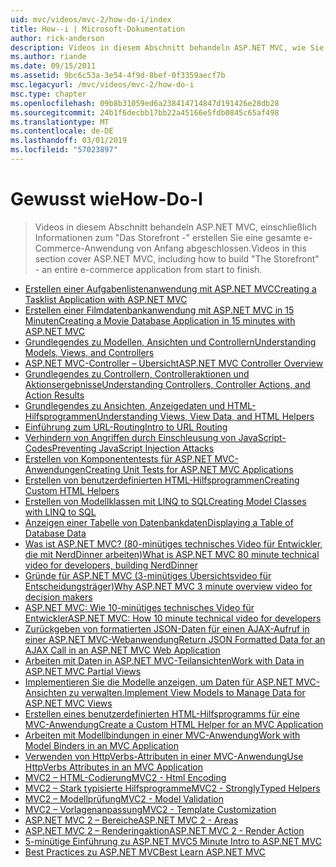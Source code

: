 ```yaml
---
uid: mvc/videos/mvc-2/how-do-i/index
title: How--i | Microsoft-Dokumentation
author: rick-anderson
description: Videos in diesem Abschnitt behandeln ASP.NET MVC, wie Sie "Das Storefront -" erstellen Sie eine gesamte e-Commerce-Anwendung von Anfang abgeschlossen.
ms.author: riande
ms.date: 09/15/2011
ms.assetid: 9bc6c53a-3e54-4f9d-8bef-0f3359aecf7b
msc.legacyurl: /mvc/videos/mvc-2/how-do-i
msc.type: chapter
ms.openlocfilehash: 09b8b31059ed6a238414714847d191426e28db28
ms.sourcegitcommit: 24b1f6decbb17bb22a45166e5fdb0845c65af498
ms.translationtype: MT
ms.contentlocale: de-DE
ms.lasthandoff: 03/01/2019
ms.locfileid: "57023897"
---
```

<a name="how-do-i"></a><span data-ttu-id="ae2e4-103">Gewusst wie</span><span class="sxs-lookup"><span data-stu-id="ae2e4-103">How-Do-I</span></span>
====================
> <span data-ttu-id="ae2e4-104">Videos in diesem Abschnitt behandeln ASP.NET MVC, einschließlich Informationen zum "Das Storefront -" erstellen Sie eine gesamte e-Commerce-Anwendung von Anfang abgeschlossen.</span><span class="sxs-lookup"><span data-stu-id="ae2e4-104">Videos in this section cover ASP.NET MVC, including how to build "The Storefront" - an entire e-commerce application from start to finish.</span></span>


- [<span data-ttu-id="ae2e4-105">Erstellen einer Aufgabenlistenanwendung mit ASP.NET MVC</span><span class="sxs-lookup"><span data-stu-id="ae2e4-105">Creating a Tasklist Application with ASP.NET MVC</span></span>](creating-a-tasklist-application-with-aspnet-mvc.md)
- [<span data-ttu-id="ae2e4-106">Erstellen einer Filmdatenbankanwendung mit ASP.NET MVC in 15 Minuten</span><span class="sxs-lookup"><span data-stu-id="ae2e4-106">Creating a Movie Database Application in 15 minutes with ASP.NET MVC</span></span>](creating-a-movie-database-application-in-15-minutes-with-aspnet-mvc.md)
- [<span data-ttu-id="ae2e4-107">Grundlegendes zu Modellen, Ansichten und Controllern</span><span class="sxs-lookup"><span data-stu-id="ae2e4-107">Understanding Models, Views, and Controllers</span></span>](understanding-models-views-and-controllers.md)
- [<span data-ttu-id="ae2e4-108">ASP.NET MVC-Controller – Übersicht</span><span class="sxs-lookup"><span data-stu-id="ae2e4-108">ASP.NET MVC Controller Overview</span></span>](aspnet-mvc-controller-overview.md)
- [<span data-ttu-id="ae2e4-109">Grundlegendes zu Controllern, Controlleraktionen und Aktionsergebnisse</span><span class="sxs-lookup"><span data-stu-id="ae2e4-109">Understanding Controllers, Controller Actions, and Action Results</span></span>](understanding-controllers-controller-actions-and-action-results.md)
- [<span data-ttu-id="ae2e4-110">Grundlegendes zu Ansichten, Anzeigedaten und HTML-Hilfsprogrammen</span><span class="sxs-lookup"><span data-stu-id="ae2e4-110">Understanding Views, View Data, and HTML Helpers</span></span>](understanding-views-view-data-and-html-helpers.md)
- [<span data-ttu-id="ae2e4-111">Einführung zum URL-Routing</span><span class="sxs-lookup"><span data-stu-id="ae2e4-111">Intro to URL Routing</span></span>](an-introduction-to-url-routing.md)
- [<span data-ttu-id="ae2e4-112">Verhindern von Angriffen durch Einschleusung von JavaScript-Codes</span><span class="sxs-lookup"><span data-stu-id="ae2e4-112">Preventing JavaScript Injection Attacks</span></span>](preventing-javascript-injection-attacks.md)
- [<span data-ttu-id="ae2e4-113">Erstellen von Komponententests für ASP.NET MVC-Anwendungen</span><span class="sxs-lookup"><span data-stu-id="ae2e4-113">Creating Unit Tests for ASP.NET MVC Applications</span></span>](creating-unit-tests-for-aspnet-mvc-applications.md)
- [<span data-ttu-id="ae2e4-114">Erstellen von benutzerdefinierten HTML-Hilfsprogrammen</span><span class="sxs-lookup"><span data-stu-id="ae2e4-114">Creating Custom HTML Helpers</span></span>](creating-custom-html-helpers.md)
- [<span data-ttu-id="ae2e4-115">Erstellen von Modellklassen mit LINQ to SQL</span><span class="sxs-lookup"><span data-stu-id="ae2e4-115">Creating Model Classes with LINQ to SQL</span></span>](creating-model-classes-with-linq-to-sql.md)
- [<span data-ttu-id="ae2e4-116">Anzeigen einer Tabelle von Datenbankdaten</span><span class="sxs-lookup"><span data-stu-id="ae2e4-116">Displaying a Table of Database Data</span></span>](displaying-a-table-of-database-data.md)
- [<span data-ttu-id="ae2e4-117">Was ist ASP.NET MVC? (80-minütiges technisches Video für Entwickler, die mit NerdDinner arbeiten)</span><span class="sxs-lookup"><span data-stu-id="ae2e4-117">What is ASP.NET MVC 80 minute technical video for developers, building NerdDinner</span></span>](what-is-aspnet-mvc-80-minute-technical-video-for-developers-building-nerddinner.md)
- [<span data-ttu-id="ae2e4-118">Gründe für ASP.NET MVC (3-minütiges Übersichtsvideo für Entscheidungsträger)</span><span class="sxs-lookup"><span data-stu-id="ae2e4-118">Why ASP.NET MVC 3 minute overview video for decision makers</span></span>](why-aspnet-mvc-3-minute-overview-video-for-decision-makers.md)
- [<span data-ttu-id="ae2e4-119">ASP.NET MVC: Wie 10-minütiges technisches Video für Entwickler</span><span class="sxs-lookup"><span data-stu-id="ae2e4-119">ASP.NET MVC: How 10 minute technical video for developers</span></span>](aspnet-mvc-how-10-minute-technical-video-for-developers.md)
- [<span data-ttu-id="ae2e4-120">Zurückgeben von formatierten JSON-Daten für einen AJAX-Aufruf in einer ASP.NET MVC-Webanwendung</span><span class="sxs-lookup"><span data-stu-id="ae2e4-120">Return JSON Formatted Data for an AJAX Call in an ASP.NET MVC Web Application</span></span>](how-do-i-return-json-formatted-data-for-an-ajax-call-in-an-aspnet-mvc-web-application.md)
- [<span data-ttu-id="ae2e4-121">Arbeiten mit Daten in ASP.NET MVC-Teilansichten</span><span class="sxs-lookup"><span data-stu-id="ae2e4-121">Work with Data in ASP.NET MVC Partial Views</span></span>](how-do-i-work-with-data-in-aspnet-mvc-partial-views.md)
- [<span data-ttu-id="ae2e4-122">Implementieren Sie die Modelle anzeigen, um Daten für ASP.NET MVC-Ansichten zu verwalten.</span><span class="sxs-lookup"><span data-stu-id="ae2e4-122">Implement View Models to Manage Data for ASP.NET MVC Views</span></span>](how-do-i-implement-view-models-to-manage-data-for-aspnet-mvc-views.md)
- [<span data-ttu-id="ae2e4-123">Erstellen eines benutzerdefinierten HTML-Hilfsprogramms für eine MVC-Anwendung</span><span class="sxs-lookup"><span data-stu-id="ae2e4-123">Create a Custom HTML Helper for an MVC Application</span></span>](how-do-i-create-a-custom-html-helper-for-an-mvc-application.md)
- [<span data-ttu-id="ae2e4-124">Arbeiten mit Modellbindungen in einer MVC-Anwendung</span><span class="sxs-lookup"><span data-stu-id="ae2e4-124">Work with Model Binders in an MVC Application</span></span>](how-do-i-work-with-model-binders-in-an-mvc-application.md)
- [<span data-ttu-id="ae2e4-125">Verwenden von HttpVerbs-Attributen in einer MVC-Anwendung</span><span class="sxs-lookup"><span data-stu-id="ae2e4-125">Use HttpVerbs Attributes in an MVC Application</span></span>](how-do-i-use-httpverbs-attributes-in-an-mvc-application.md)
- [<span data-ttu-id="ae2e4-126">MVC2 – HTML-Codierung</span><span class="sxs-lookup"><span data-stu-id="ae2e4-126">MVC2 - Html Encoding</span></span>](mvc2-html-encoding.md)
- [<span data-ttu-id="ae2e4-127">MVC2 – Stark typisierte Hilfsprogramme</span><span class="sxs-lookup"><span data-stu-id="ae2e4-127">MVC2 - StronglyTyped Helpers</span></span>](mvc2-stronglytyped-helpers.md)
- [<span data-ttu-id="ae2e4-128">MVC2 – Modellprüfung</span><span class="sxs-lookup"><span data-stu-id="ae2e4-128">MVC2 - Model Validation</span></span>](mvc2-model-validation.md)
- [<span data-ttu-id="ae2e4-129">MVC2 – Vorlagenanpassung</span><span class="sxs-lookup"><span data-stu-id="ae2e4-129">MVC2 - Template Customization</span></span>](mvc2-template-customization.md)
- [<span data-ttu-id="ae2e4-130">ASP.NET MVC 2 – Bereiche</span><span class="sxs-lookup"><span data-stu-id="ae2e4-130">ASP.NET MVC 2 - Areas</span></span>](aspnet-mvc-2-areas.md)
- [<span data-ttu-id="ae2e4-131">ASP.NET MVC 2 – Renderingaktion</span><span class="sxs-lookup"><span data-stu-id="ae2e4-131">ASP.NET MVC 2 - Render Action</span></span>](aspnet-mvc-2-render-action.md)
- [<span data-ttu-id="ae2e4-132">5-minütige Einführung zu ASP.NET MVC</span><span class="sxs-lookup"><span data-stu-id="ae2e4-132">5 Minute Intro to ASP.NET MVC</span></span>](5-minute-introduction-to-aspnet-mvc.md)
- [<span data-ttu-id="ae2e4-133">Best Practices zu ASP.NET MVC</span><span class="sxs-lookup"><span data-stu-id="ae2e4-133">Best Learn ASP.NET MVC</span></span>](how-to-best-learn-asp-net-mvc.md)
